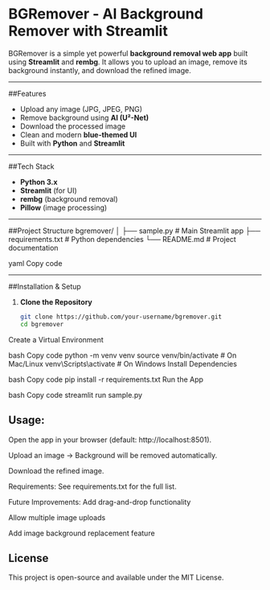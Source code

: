 # BGRemover - AI Background Remover with Streamlit

BGRemover is a simple yet powerful **background removal web app** built using **Streamlit** and **rembg**. It allows you to upload an image, remove its background instantly, and download the refined image.

---

##Features
- Upload any image (JPG, JPEG, PNG)
- Remove background using **AI (U²-Net)**
- Download the processed image
- Clean and modern **blue-themed UI**
- Built with **Python** and **Streamlit**

---

##Tech Stack
- **Python 3.x**
- **Streamlit** (for UI)
- **rembg** (background removal)
- **Pillow** (image processing)

---

##Project Structure
bgremover/
│
├── sample.py # Main Streamlit app
├── requirements.txt # Python dependencies
└── README.md # Project documentation

yaml
Copy code

---

##Installation & Setup

1. **Clone the Repository**
   ```bash
   git clone https://github.com/your-username/bgremover.git
   cd bgremover
Create a Virtual Environment

bash
Copy code
python -m venv venv
source venv/bin/activate    # On Mac/Linux
venv\Scripts\activate       # On Windows
Install Dependencies

bash
Copy code
pip install -r requirements.txt
Run the App

bash
Copy code
streamlit run sample.py

## Usage:
Open the app in your browser (default: http://localhost:8501).

Upload an image → Background will be removed automatically.

Download the refined image.

Requirements:
See requirements.txt for the full list.

Future Improvements:
Add drag-and-drop functionality

Allow multiple image uploads

Add image background replacement feature



## License
This project is open-source and available under the MIT License.

